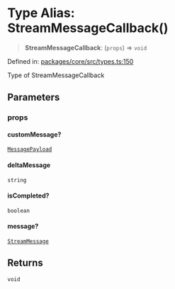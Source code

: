 # Type Alias: StreamMessageCallback()

> **StreamMessageCallback**: (`props`) => `void`

Defined in: [packages/core/src/types.ts:150](https://github.com/GeoDaCenter/openassistant/blob/37d127dc7a76d6b5cf9de906c055e4c904e3dfed/packages/core/src/types.ts#L150)

Type of StreamMessageCallback

## Parameters

### props

#### customMessage?

[`MessagePayload`](MessagePayload.md)

#### deltaMessage

`string`

#### isCompleted?

`boolean`

#### message?

[`StreamMessage`](StreamMessage.md)

## Returns

`void`

